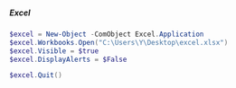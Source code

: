 ##### Excel

```powershell
$excel = New-Object -ComObject Excel.Application
$excel.Workbooks.Open("C:\Users\Y\Desktop\excel.xlsx")
$excel.Visible = $true
$excel.DisplayAlerts = $False

$excel.Quit()
```
